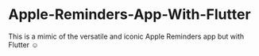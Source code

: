 # Apple-Reminders-App-With-Flutter
This is a mimic of the versatile and iconic Apple Reminders app but with Flutter ☺️
